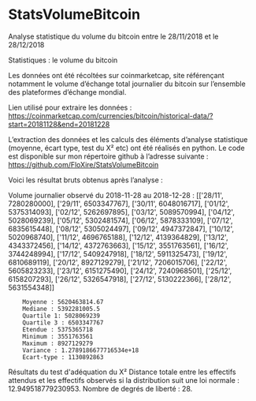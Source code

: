 # StatsVolumeBitcoin
Analyse statistique du volume du bitcoin entre le 28/11/2018 et le 28/12/2018

Statistiques : le volume du bitcoin

Les données ont été récoltées sur coinmarketcap, site référençant notamment le volume d’échange total journalier du bitcoin sur l’ensemble des plateformes d’échange mondial.

Lien utilisé pour extraire les données :
https://coinmarketcap.com/currencies/bitcoin/historical-data/?start=20181128&end=20181228

L’extraction des données et les calculs des éléments d’analyse statistique (moyenne, écart type, test du X² etc) ont été réalisés en python. Le code est disponible sur mon répertoire github à l’adresse suivante : https://github.com/FloXire/StatsVolumeBitcoin 

Voici les résultat bruts obtenus après l’analyse :

Volume journalier observé du 2018-11-28 au 2018-12-28 : 
[['28/11', 7280280000], ['29/11', 6503347767], ['30/11', 6048016717], ['01/12', 5375314093], ['02/12', 5262697895], ['03/12', 5089570994], ['04/12', 5028069239], ['05/12', 5302481574], ['06/12', 5878333109], ['07/12', 6835615448], ['08/12', 5305024497], ['09/12', 4947372847], ['10/12', 5020968740], ['11/12', 4696765188], ['12/12', 4139364829], ['13/12', 4343372456], ['14/12', 4372763663], ['15/12', 3551763561], ['16/12', 3744248994], ['17/12', 5409247918], ['18/12', 5911325473], ['19/12', 6810689119], ['20/12', 8927129279], ['21/12', 7206015706], ['22/12', 5605823233], ['23/12', 6151275490], ['24/12', 7240968501], ['25/12', 6158207293], ['26/12', 5326547918], ['27/12', 5130222366], ['28/12', 5631554348]]

        Moyenne : 5620463814.67
        Mediane : 5392281005.5
        Quartile 1: 5028069239
        Quartile 3 : 6503347767
        Etendue : 5375365718
        Minimum : 3551763561
        Maximum : 8927129279
        Variance : 1.2789186677716534e+18
        Ecart-type : 1130892863

Résultats du test d'adéquation du X²
Distance totale entre les effectifs attendus et les effectifs observés si la distribution suit une 	loi normale : 12.949518779230953.
Nombre de degrés de liberté : 28.

